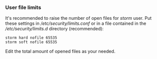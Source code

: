 ### User file limits <a name="userlimits">&nbsp;</a>

It's recommended to raise the number of open files for *storm* user.
Put these settings in */etc/security/limits.conf* or in a file contained in the
*/etc/security/limits.d* directory (recommended):

```
storm hard nofile 65535
storm soft nofile 65535
```

Edit the total amount of opened files as your needed.